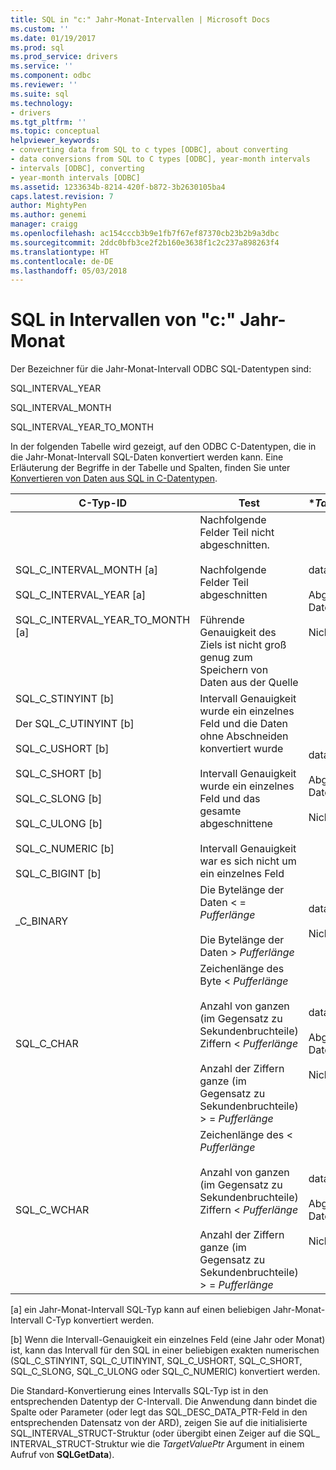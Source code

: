```yaml
---
title: SQL in "c:" Jahr-Monat-Intervallen | Microsoft Docs
ms.custom: ''
ms.date: 01/19/2017
ms.prod: sql
ms.prod_service: drivers
ms.service: ''
ms.component: odbc
ms.reviewer: ''
ms.suite: sql
ms.technology:
- drivers
ms.tgt_pltfrm: ''
ms.topic: conceptual
helpviewer_keywords:
- converting data from SQL to c types [ODBC], about converting
- data conversions from SQL to C types [ODBC], year-month intervals
- intervals [ODBC], converting
- year-month intervals [ODBC]
ms.assetid: 1233634b-8214-420f-b872-3b2630105ba4
caps.latest.revision: 7
author: MightyPen
ms.author: genemi
manager: craigg
ms.openlocfilehash: ac154cccb3b9e1fb7f67ef87370cb23b2b9a3dbc
ms.sourcegitcommit: 2ddc0bfb3ce2f2b160e3638f1c2c237a898263f4
ms.translationtype: HT
ms.contentlocale: de-DE
ms.lasthandoff: 05/03/2018
---
```

# <a name="sql-to-c-year-month-intervals"></a>SQL in Intervallen von "c:" Jahr-Monat
Der Bezeichner für die Jahr-Monat-Intervall ODBC SQL-Datentypen sind:  
  
 SQL_INTERVAL_YEAR  
  
 SQL_INTERVAL_MONTH  
  
 SQL_INTERVAL_YEAR_TO_MONTH  
  
 In der folgenden Tabelle wird gezeigt, auf den ODBC C-Datentypen, die in die Jahr-Monat-Intervall SQL-Daten konvertiert werden kann. Eine Erläuterung der Begriffe in der Tabelle und Spalten, finden Sie unter [Konvertieren von Daten aus SQL in C-Datentypen](../../../odbc/reference/appendixes/converting-data-from-sql-to-c-data-types.md).  
  
|C-Typ-ID|Test|**TargetValuePtr*|**StrLen_or_IndPtr*|SQLSTATE|  
|-----------------------|----------|------------------------|----------------------------|--------------|  
|SQL_C_INTERVAL_MONTH [a]<br /><br /> SQL_C_INTERVAL_YEAR [a]<br /><br /> SQL_C_INTERVAL_YEAR_TO_MONTH [a]|Nachfolgende Felder Teil nicht abgeschnitten.<br /><br /> Nachfolgende Felder Teil abgeschnitten<br /><br /> Führende Genauigkeit des Ziels ist nicht groß genug zum Speichern von Daten aus der Quelle|data<br /><br /> Abgeschnittene Daten<br /><br /> Nicht definiert|Länge der Daten in bytes<br /><br /> Länge der Daten in bytes<br /><br /> Nicht definiert|–<br /><br /> 01S07<br /><br /> 22015|  
|SQL_C_STINYINT [b]<br /><br /> Der SQL_C_UTINYINT [b]<br /><br /> SQL_C_USHORT [b]<br /><br /> SQL_C_SHORT [b]<br /><br /> SQL_C_SLONG [b]<br /><br /> SQL_C_ULONG [b]<br /><br /> SQL_C_NUMERIC [b]<br /><br /> SQL_C_BIGINT [b]|Intervall Genauigkeit wurde ein einzelnes Feld und die Daten ohne Abschneiden konvertiert wurde<br /><br /> Intervall Genauigkeit wurde ein einzelnes Feld und das gesamte abgeschnittene<br /><br /> Intervall Genauigkeit war es sich nicht um ein einzelnes Feld|data<br /><br /> Abgeschnittene Daten<br /><br /> Nicht definiert|Größe der C-Datentyp<br /><br /> Länge der Daten in bytes<br /><br /> Größe der C-Datentyp|–<br /><br /> 22003<br /><br /> 22015|  
_C_BINARY|Die Bytelänge der Daten < = *Pufferlänge*<br /><br /> Die Bytelänge der Daten > *Pufferlänge*|data<br /><br /> Nicht definiert|Länge der Daten in bytes<br /><br /> Nicht definiert|–<br /><br /> 22003|  
|SQL_C_CHAR|Zeichenlänge des Byte < *Pufferlänge*<br /><br /> Anzahl von ganzen (im Gegensatz zu Sekundenbruchteile) Ziffern < *Pufferlänge*<br /><br /> Anzahl der Ziffern ganze (im Gegensatz zu Sekundenbruchteile) > = *Pufferlänge*|data<br /><br /> Abgeschnittene Daten<br /><br /> Nicht definiert|Größe der C-Datentyp<br /><br /> Größe der C-Datentyp<br /><br /> Nicht definiert|–<br /><br /> 01004<br /><br /> 22003|  
|SQL_C_WCHAR|Zeichenlänge des < *Pufferlänge*<br /><br /> Anzahl von ganzen (im Gegensatz zu Sekundenbruchteile) Ziffern < *Pufferlänge*<br /><br /> Anzahl der Ziffern ganze (im Gegensatz zu Sekundenbruchteile) > = *Pufferlänge*|data<br /><br /> Abgeschnittene Daten<br /><br /> Nicht definiert|Größe der C-Datentyp<br /><br /> Größe der C-Datentyp<br /><br /> Nicht definiert|–<br /><br /> 01004<br /><br /> 22003|  
  
 [a] ein Jahr-Monat-Intervall SQL-Typ kann auf einen beliebigen Jahr-Monat-Intervall C-Typ konvertiert werden.  
  
 [b] Wenn die Intervall-Genauigkeit ein einzelnes Feld (eine Jahr oder Monat) ist, kann das Intervall für den SQL in einer beliebigen exakten numerischen (SQL_C_STINYINT, SQL_C_UTINYINT, SQL_C_USHORT, SQL_C_SHORT, SQL_C_SLONG, SQL_C_ULONG oder SQL_C_NUMERIC) konvertiert werden.  
  
 Die Standard-Konvertierung eines Intervalls SQL-Typ ist in den entsprechenden Datentyp der C-Intervall. Die Anwendung dann bindet die Spalte oder Parameter (oder legt das SQL_DESC_DATA_PTR-Feld in den entsprechenden Datensatz von der ARD), zeigen Sie auf die initialisierte SQL_INTERVAL_STRUCT-Struktur (oder übergibt einen Zeiger auf die SQL_ INTERVAL_STRUCT-Struktur wie die *TargetValuePtr* Argument in einem Aufruf von **SQLGetData**).
